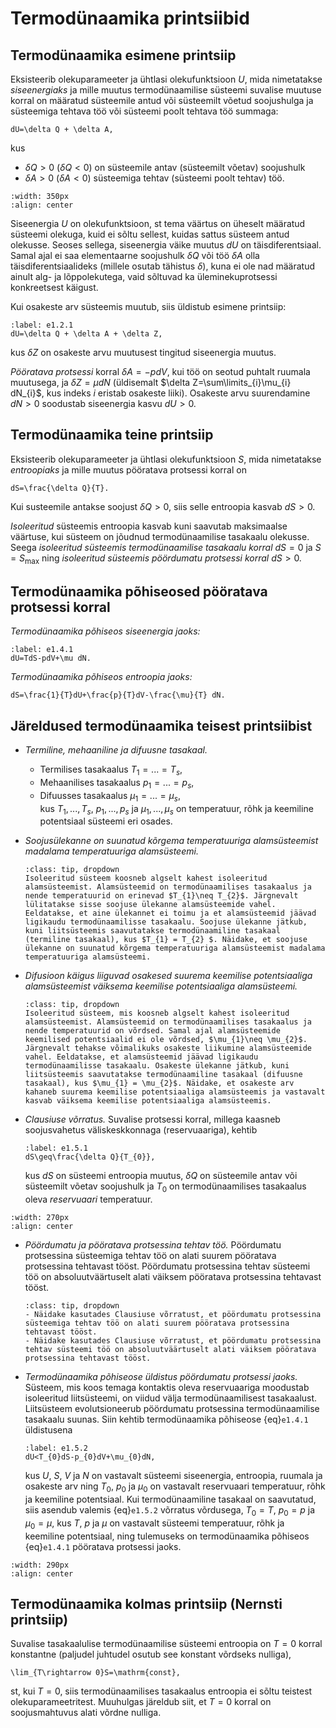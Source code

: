 # Termodünaamika printsiibid

## Termodünaamika esimene printsiip

Eksisteerib olekuparameeter ja ühtlasi olekufunktsioon $U$, mida nimetatakse *siseenergiaks* ja mille muutus termodünaamilise süsteemi suvalise muutuse korral on määratud süsteemile antud või süsteemilt võetud soojushulga ja süsteemiga tehtava töö või süsteemi poolt tehtava töö summaga: 
```{math}
dU=\delta Q + \delta A,
```
kus 
- $\delta Q > 0$ ($\delta Q < 0$) on süsteemile antav (süsteemilt võetav) soojushulk 
- $\delta A > 0$ ($\delta A < 0$) süsteemiga tehtav (süsteemi poolt tehtav) töö. 
```{image} ../imgs/im12_1.svg
:width: 350px
:align: center
```
Siseenergia $U$ on olekufunktsioon, st tema väärtus on üheselt määratud süsteemi olekuga, kuid ei sõltu sellest, kuidas sattus süsteem antud olekusse. Seoses sellega, siseenergia väike muutus $dU$ on täisdiferentsiaal. Samal ajal ei saa elementaarne soojushulk $\delta Q$ või töö $\delta A$ olla täisdiferentsiaalideks (millele osutab tähistus $\delta$), kuna ei ole nad määratud ainult alg- ja lõppolekutega, vaid sõltuvad ka üleminekuprotsessi konkreetsest käigust.

Kui osakeste arv süsteemis muutub, siis üldistub esimene printsiip:
```{math}
:label: e1.2.1
dU=\delta Q + \delta A + \delta Z,
```
kus $\delta Z$ on osakeste arvu muutusest tingitud siseenergia muutus. 

*Pööratava protsessi* korral $\delta A = -pdV$, kui töö on seotud puhtalt ruumala muutusega, ja $\delta Z=\mu dN$ (üldisemalt $\delta Z=\sum\limits_{i}\mu_{i} dN_{i}$, kus indeks $i$ eristab osakeste liiki). Osakeste arvu suurendamine $dN>0$ soodustab siseenergia kasvu $dU>0$.

## Termodünaamika teine printsiip

Eksisteerib olekuparameeter ja ühtlasi olekufunktsioon $S$, mida nimetatakse *entroopiaks* ja mille muutus pööratava protsessi korral on
```{math}
dS=\frac{\delta Q}{T}.
```
Kui susteemile antakse soojust $\delta Q>0$, siis selle entroopia kasvab $dS>0$.

*Isoleeritud* süsteemis entroopia kasvab kuni saavutab maksimaalse väärtuse, kui süsteem on jõudnud termodünaamilise tasakaalu olekusse. Seega *isoleeritud süsteemis termodünaamilise tasakaalu korral* $dS=0$ ja $S=S_{\mathrm{max}}$ ning *isoleeritud süsteemis pöördumatu protsessi korral* $dS>0$.

## Termodünaamika põhiseosed pööratava protsessi korral

*Termodünaamika põhiseos siseenergia jaoks:*
```{math}
:label: e1.4.1
dU=TdS-pdV+\mu dN.
```

*Termodünaamika põhiseos entroopia jaoks:*
```{math}
dS=\frac{1}{T}dU+\frac{p}{T}dV-\frac{\mu}{T} dN.
```

## Järeldused termodünaamika teisest printsiibist

- *Termiline, mehaaniline ja difuusne tasakaal.* 
    - Termilises tasakaalus $T_{1}=...=T_{s}$,  
    - Mehaanilises tasakaalus $p_{1}=...=p_{s}$,  
    - Difuusses tasakaalus $\mu_{1}=...=\mu_{s}$,  
    kus $T_{1},...,T_{s}$, $p_{1},...,p_{s}$ ja $\mu_{1},...,\mu_{s}$ on temperatuur, rõhk ja keemiline potentsiaal süsteemi eri osades.

- *Soojusülekanne on suunatud kõrgema temperatuuriga alamsüsteemist madalama temperatuuriga alamsüsteemi.*

    ```{admonition} Ülesanne
    :class: tip, dropdown
    Isoleeritud süsteem koosneb algselt kahest isoleeritud alamsüsteemist. Alamsüsteemid on termodünaamilises tasakaalus ja nende temperatuurid on erinevad $T_{1}\neq T_{2}$. Järgnevalt lülitatakse sisse soojuse ülekanne alamsüsteemide vahel. Eeldatakse, et aine ülekannet ei toimu ja et alamsüsteemid jäävad ligikaudu termodünaamilisse tasakaalu. Soojuse ülekanne jätkub, kuni liitsüsteemis saavutatakse termodünaamiline tasakaal (termiline tasakaal), kus $T_{1} = T_{2} $. Näidake, et soojuse ülekanne on suunatud kõrgema temperatuuriga alamsüsteemist madalama temperatuuriga alamsüsteemi.
    ```


- *Difusioon käigus liiguvad osakesed suurema keemilise potentsiaaliga alamsüsteemist väiksema keemilise potentsiaaliga alamsüsteemi.*

    ```{admonition} Ülesanne
    :class: tip, dropdown
    Isoleeritud süsteem, mis koosneb algselt kahest isoleeritud alamsüsteemist. Alamsüsteemid on termodünaamilises tasakaalus ja nende temperatuurid on võrdsed. Samal ajal alamsüsteemide keemilised potentsiaalid ei ole võrdsed, $\mu_{1}\neq \mu_{2}$. Järgnevalt tehakse võimalikuks osakeste liikumine alamsüsteemide vahel. Eeldatakse, et alamsüsteemid jäävad ligikaudu termodünaamilisse tasakaalu. Osakeste ülekanne jätkub, kuni liitsüsteemis saavutatakse termodünaamiline tasakaal (difuusne tasakaal), kus $\mu_{1} = \mu_{2}$. Näidake, et osakeste arv kahaneb suurema keemilise potentsiaaliga alamsüsteemis ja vastavalt kasvab väiksema keemilise potentsiaaliga alamsüsteemis.
    ```

- *Clausiuse võrratus.* Suvalise protsessi korral, millega kaasneb soojusvahetus väliskeskkonnaga (reservuaariga), kehtib  
    ```{math}
    :label: e1.5.1
    dS\geq\frac{\delta Q}{T_{0}},
    ```
    kus $dS$ on süsteemi entroopia muutus, $\delta Q$ on süsteemile antav või süsteemilt võetav soojushulk ja $T_{0}$ on termodünaamilises tasakaalus oleva *reservuaari* temperatuur.

```{image} ../imgs/im12_2.svg
:width: 270px
:align: center
```

- *Pöördumatu ja pööratava protsessina tehtav töö.* Pöördumatu protsessina süsteemiga tehtav töö on alati suurem pööratava protsessina tehtavast tööst. Pöördumatu protsessina tehtav süsteemi töö on absoluutväärtuselt alati väiksem pööratava protsessina tehtavast tööst.

    ```{admonition} Ülesanne
    :class: tip, dropdown
    - Näidake kasutades Clausiuse võrratust, et pöördumatu protsessina süsteemiga tehtav töö on alati suurem pööratava protsessina tehtavast tööst.
    - Näidake kasutades Clausiuse võrratust, et pöördumatu protsessina tehtav süsteemi töö on absoluutväärtuselt alati väiksem pööratava protsessina tehtavast tööst.
    ```

- *Termodünaamika põhiseose üldistus pöördumatu protsessi jaoks.* Süsteem, mis koos temaga kontaktis oleva reservuaariga moodustab isoleeritud liitsüsteemi, on viidud välja termodünaamilisest tasakaalust. Liitsüsteem evolutsioneerub pöördumatu protsessina termodünaamilise tasakaalu suunas. Siin kehtib termodünaamika põhiseose {eq}`e1.4.1` üldistusena
    ```{math}
    :label: e1.5.2
    dU<T_{0}dS-p_{0}dV+\mu_{0}dN,
    ```
    kus $U$, $S$, $V$ ja $N$ on vastavalt süsteemi siseenergia, entroopia, ruumala ja osakeste arv ning $T_{0}$, $p_{0}$ ja $\mu_{0}$ on vastavalt reservuaari temperatuur, rõhk ja keemiline potentsiaal. Kui termodünaamiline tasakaal on saavutatud, siis asendub valemis {eq}`e1.5.2` võrratus võrdusega, $T_{0}=T$, $p_{0}=p$ ja $\mu_{0}=\mu$, kus $T$, $p$ ja $\mu$ on vastavalt süsteemi temperatuur, rõhk ja keemiline potentsiaal, ning tulemuseks on termodünaamika põhiseos {eq}`e1.4.1` pööratava protsessi jaoks.

```{image} ../imgs/im12_3.svg
:width: 290px
:align: center
```


## Termodünaamika kolmas printsiip (Nernsti printsiip)

Suvalise tasakaalulise termodünaamilise süsteemi entroopia on $T=0$ korral konstantne (paljudel juhtudel osutub see konstant võrdseks nulliga),
```{math}
\lim_{T\rightarrow 0}S=\mathrm{const},
```
st, kui $T=0$, siis termodünaamilises tasakaalus entroopia ei sõltu teistest olekuparameetritest. Muuhulgas järeldub siit, et $T=0$ korral on soojusmahtuvus alati võrdne nulliga.


